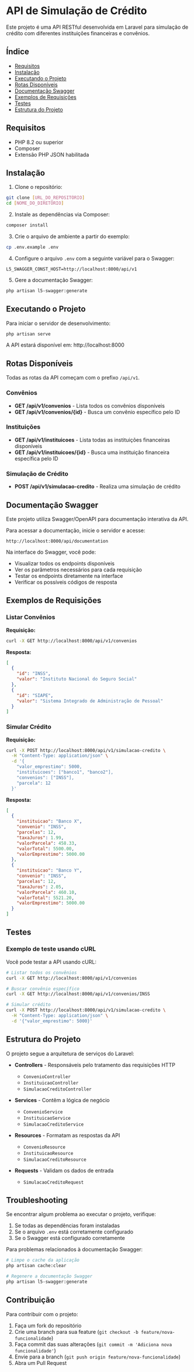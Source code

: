 # API de Simulação de Crédito

Este projeto é uma API RESTful desenvolvida em Laravel para simulação de crédito com diferentes instituições financeiras e convênios.

## Índice

- [Requisitos](#requisitos)
- [Instalação](#instalação)
- [Executando o Projeto](#executando-o-projeto)
- [Rotas Disponíveis](#rotas-disponíveis)
- [Documentação Swagger](#documentação-swagger)
- [Exemplos de Requisições](#exemplos-de-requisições)
- [Testes](#testes)
- [Estrutura do Projeto](#estrutura-do-projeto)

## Requisitos

- PHP 8.2 ou superior
- Composer
- Extensão PHP JSON habilitada

## Instalação

1. Clone o repositório:

```bash
git clone [URL_DO_REPOSITÓRIO]
cd [NOME_DO_DIRETÓRIO]
```

2. Instale as dependências via Composer:

```bash
composer install
```

3. Crie o arquivo de ambiente a partir do exemplo:

```bash
cp .env.example .env
```

4. Configure o arquivo `.env` com a seguinte variável para o Swagger:

```
L5_SWAGGER_CONST_HOST=http://localhost:8000/api/v1
```

5. Gere a documentação Swagger:

```bash
php artisan l5-swagger:generate
```

## Executando o Projeto

Para iniciar o servidor de desenvolvimento:

```bash
php artisan serve
```

A API estará disponível em: http://localhost:8000

## Rotas Disponíveis

Todas as rotas da API começam com o prefixo `/api/v1`.

### Convênios

- **GET /api/v1/convenios** - Lista todos os convênios disponíveis
- **GET /api/v1/convenios/{id}** - Busca um convênio específico pelo ID

### Instituições

- **GET /api/v1/instituicoes** - Lista todas as instituições financeiras disponíveis
- **GET /api/v1/instituicoes/{id}** - Busca uma instituição financeira específica pelo ID

### Simulação de Crédito

- **POST /api/v1/simulacao-credito** - Realiza uma simulação de crédito

## Documentação Swagger

Este projeto utiliza Swagger/OpenAPI para documentação interativa da API.

Para acessar a documentação, inicie o servidor e acesse:

```
http://localhost:8000/api/documentation
```

Na interface do Swagger, você pode:
- Visualizar todos os endpoints disponíveis
- Ver os parâmetros necessários para cada requisição
- Testar os endpoints diretamente na interface
- Verificar os possíveis códigos de resposta

## Exemplos de Requisições

### Listar Convênios

**Requisição:**
```bash
curl -X GET http://localhost:8000/api/v1/convenios
```

**Resposta:**
```json
[
  {
    "id": "INSS",
    "valor": "Instituto Nacional do Seguro Social"
  },
  {
    "id": "SIAPE",
    "valor": "Sistema Integrado de Administração de Pessoal"
  }
]
```

### Simular Crédito

**Requisição:**
```bash
curl -X POST http://localhost:8000/api/v1/simulacao-credito \
  -H "Content-Type: application/json" \
  -d '{
    "valor_emprestimo": 5000,
    "instituicoes": ["banco1", "banco2"],
    "convenios": ["INSS"],
    "parcela": 12
  }'
```

**Resposta:**
```json
[
  {
    "instituicao": "Banco X",
    "convenio": "INSS",
    "parcelas": 12,
    "taxaJuros": 1.99,
    "valorParcela": 458.33,
    "valorTotal": 5500.00,
    "valorEmprestimo": 5000.00
  },
  {
    "instituicao": "Banco Y",
    "convenio": "INSS",
    "parcelas": 12,
    "taxaJuros": 2.05,
    "valorParcela": 460.10,
    "valorTotal": 5521.20,
    "valorEmprestimo": 5000.00
  }
]
```

## Testes

### Exemplo de teste usando cURL

Você pode testar a API usando cURL:

```bash
# Listar todos os convênios
curl -X GET http://localhost:8000/api/v1/convenios

# Buscar convênio específico
curl -X GET http://localhost:8000/api/v1/convenios/INSS

# Simular crédito
curl -X POST http://localhost:8000/api/v1/simulacao-credito \
  -H "Content-Type: application/json" \
  -d '{"valor_emprestimo": 5000}'
```

## Estrutura do Projeto

O projeto segue a arquitetura de serviços do Laravel:

- **Controllers** - Responsáveis pelo tratamento das requisições HTTP
  - `ConvenioController`
  - `InstituicaoController`
  - `SimulacaoCreditoController`

- **Services** - Contêm a lógica de negócio
  - `ConvenioService`
  - `InstituicaoService`
  - `SimulacaoCreditoService`

- **Resources** - Formatam as respostas da API
  - `ConvenioResource`
  - `InstituicaoResource`
  - `SimulacaoCreditoResource`

- **Requests** - Validam os dados de entrada
  - `SimulacaoCreditoRequest`

## Troubleshooting

Se encontrar algum problema ao executar o projeto, verifique:

1. Se todas as dependências foram instaladas
2. Se o arquivo `.env` está corretamente configurado
3. Se o Swagger está configurado corretamente

Para problemas relacionados à documentação Swagger:

```bash
# Limpe o cache da aplicação
php artisan cache:clear

# Regenere a documentação Swagger
php artisan l5-swagger:generate
```

## Contribuição

Para contribuir com o projeto:

1. Faça um fork do repositório
2. Crie uma branch para sua feature (`git checkout -b feature/nova-funcionalidade`)
3. Faça commit das suas alterações (`git commit -m 'Adiciona nova funcionalidade'`)
4. Envie para a branch (`git push origin feature/nova-funcionalidade`)
5. Abra um Pull Request 